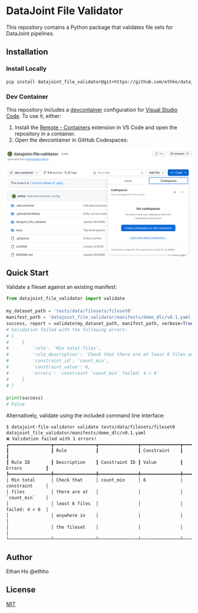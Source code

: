 # DataJoint File Validator

This repository contains a Python package that validates file sets for DataJoint pipelines.

## Installation

### Install Locally

```bash
pip install datajoint_file_validator@git+https://github.com/ethho/datajoint-file-validator.git
```

### Dev Container

This repository includes a [devcontainer](https://code.visualstudio.com/docs/devcontainers/containers) configuration for [Visual Studio Code](https://code.visualstudio.com/). To use it, either:

1. Install the [Remote - Containers](https://marketplace.visualstudio.com/items?itemName=ms-vscode-remote.remote-containers) extension in VS Code and open the repository in a container.
2. Open the devcontainer in GitHub Codespaces:

![Launch devcontainer in GitHub Codespace instance](docs/img/codespace_launch.png)

## Quick Start

Validate a fileset against an existing manifest:

```python
from datajoint_file_validator import validate

my_dataset_path = 'tests/data/filesets/fileset0'
manifest_path = 'datajoint_file_validator/manifests/demo_dlc/v0.1.yaml'
success, report = validate(my_dataset_path, manifest_path, verbose=True, format='json')
# Validation failed with the following errors:
# [
#     {
#         'rule': 'Min total files',
#         'rule_description': 'Check that there are at least 6 files anywhere in the fileset',
#         'constraint_id': 'count_min',
#         'constraint_value': 6,
#         'errors': 'constraint `count_min` failed: 4 < 6'
#     }
# ]

print(success)
# False
```

Alternatively, validate using the included command line interface:

```console
$ datajoint-file-validator validate tests/data/filesets/fileset0 datajoint_file_validator/manifests/demo_dlc/v0.1.yaml
❌ Validation failed with 1 errors!
┏━━━━━━━━━━━━━━━━┳━━━━━━━━━━━━━━━━┳━━━━━━━━━━━━━━━┳━━━━━━━━━━━━━━━┳━━━━━━━━━━━━━━━━┓
┃                ┃ Rule           ┃               ┃ Constraint    ┃                ┃
┃ Rule ID        ┃ Description    ┃ Constraint ID ┃ Value         ┃ Errors         ┃
┡━━━━━━━━━━━━━━━━╇━━━━━━━━━━━━━━━━╇━━━━━━━━━━━━━━━╇━━━━━━━━━━━━━━━╇━━━━━━━━━━━━━━━━┩
│ Min total      │ Check that     │ count_min     │ 6             │ constraint     │
│ files          │ there are at   │               │               │ `count_min`    │
│                │ least 6 files  │               │               │ failed: 4 < 6  │
│                │ anywhere in    │               │               │                │
│                │ the fileset    │               │               │                │
└────────────────┴────────────────┴───────────────┴───────────────┴────────────────┘
```

## Author

Ethan Ho @ethho

## License

[MIT](LICENSE)